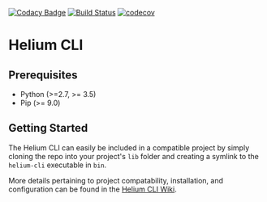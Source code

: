 [![Codacy Badge](https://api.codacy.com/project/badge/Grade/23e53d86252140578d4ef90a8bc4ab5b)](https://app.codacy.com/app/alexdlaird/heliumcli?utm_source=github.com&utm_medium=referral&utm_content=HeliumEdu/heliumcli&utm_campaign=badger)
[![Build Status](https://travis-ci.org/HeliumEdu/heliumcli.svg?branch=master)](https://travis-ci.org/HeliumEdu/heliumcli)
[![codecov](https://codecov.io/gh/HeliumEdu/heliumcli/branch/master/graph/badge.svg)](https://codecov.io/gh/HeliumEdu/heliumcli)


# Helium CLI

## Prerequisites

* Python (>=2.7, >= 3.5)
* Pip (>= 9.0)

## Getting Started

The Helium CLI can easily be included in a compatible project by simply cloning the repo into your project's `lib`
folder and creating a symlink to the `helium-cli` executable in `bin`.

More details pertaining to project compatability, installation, and configuration can be found in the [Helium CLI Wiki](https://github.com/HeliumEdu/heliumcli/wiki).
